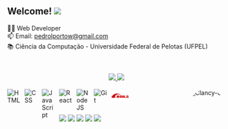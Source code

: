 ## Welcome! <img src="https://media.giphy.com/media/mGcNjsfWAjY5AEZNw6/giphy.gif" width="30">

👨‍💻 Web Developer <br>
📫 Email: pedrolportow@gmail.com <br>
📚 Ciência da Computação - Universidade Federal de Pelotas (UFPEL)

<br>
<br>

<div align="center">
  <a href="https://github.com/PedroPortow">
  <img height="160em"  src="https://github-readme-stats.vercel.app/api?username=PedroPortow&show_icons=true&theme=gotham&include_all_commits=true&count_private=true"/>
  <img height="160em"  src="https://github-readme-stats.vercel.app/api/top-langs/?username=PedroPortow&layout=compact&langs_count=7&theme=gotham"/>
</div>
<div style="display: inline_block"><br>
  <img align="left" alt="HTML" width="30px" style="padding-right:10px;" src="https://cdn.jsdelivr.net/gh/devicons/devicon/icons/html5/html5-plain.svg" />
  <img align="left" alt="CSS" width="30px" style="padding-right:10px;" src="https://cdn.jsdelivr.net/gh/devicons/devicon/icons/css3/css3-plain.svg" />
  <img align="left" alt="JavaScript" width="30px" style="padding-right:10px;" src="https://cdn.jsdelivr.net/gh/devicons/devicon/icons/javascript/javascriptplain.svg"/>
  <img align="left" alt="React" width="30px" style="padding-right:10px;" src="https://cdn.jsdelivr.net/gh/devicons/devicon/icons/react/react-original.svg" />
  <img align="left" alt="NodeJS" width="30px" style="padding-right:10px;" src="https://cdn.jsdelivr.net/gh/devicons/devicon/icons/nodejs/nodejs-original.svg" />
  <img align="left" alt="Git" width="30px" style="padding-right:10px;" src="https://cdn.jsdelivr.net/gh/devicons/devicon/icons/git/git-original.svg" />
  <img align="center" alt="Rails" height="30" width="40"  src="https://github.com/devicons/devicon/blob/master/icons/rails/rails-plain-wordmark.svg" />
  <img align="right" alt="Clancy-Gif" height="150" style="border-radius:50px;" src="https://i.pinimg.com/originals/d8/d3/0d/d8d30dbf71f5e5c0bf61915eb5930b06.gif" >
</div>
  
##
  
  <div> 
     <a href = "https://portfolio-pedroporto.vercel.app/"><img src="https://img.shields.io/badge/-website-%23333?style=for-the-badge&logo=portfolio&logoColor=white" target="_blank"></a>
   <a href="https://www.linkedin.com/in/rafaella-ballerini-45875016a" target="_blank"><img src="https://img.shields.io/badge/-LinkedIn-%230077B5?style=for-the-badge&logo=linkedin&logoColor=white" target="_blank"></a> 
  <a href="https://www.instagram.com/pedro.portow/" target="_blank"><img src="https://img.shields.io/badge/-Instagram-%23E4405F?style=for-the-badge&logo=instagram&logoColor=white" target="_blank"></a>
  <a href="https://twitter.com/pedroportow" target="_blank"><img src="https://img.shields.io/badge/-twitter-%230077B5?style=for-the-badge&logo=twitter&logoColor=white" target="_blank"></a> 
  <a href = "mailto:pedrolportow@gmail.com"><img src="https://img.shields.io/badge/Gmail-D14836?style=for-the-badge&logo=gmail&logoColor=white" target="_blank"></a>

</div>
